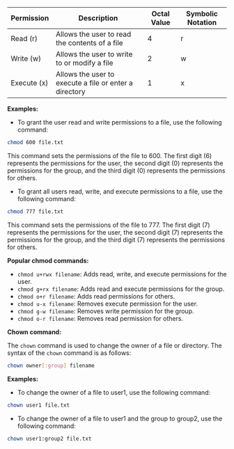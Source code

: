 | Permission | Description | Octal Value | Symbolic Notation |
|---|---|---|---|
| Read (r) | Allows the user to read the contents of a file | 4 | r |
| Write (w) | Allows the user to write to or modify a file | 2 | w |
| Execute (x) | Allows the user to execute a file or enter a directory | 1 | x |

**Examples:**

* To grant the user read and write permissions to a file, use the following command:

```bash
chmod 600 file.txt
```

This command sets the permissions of the file to 600. The first digit (6) represents the permissions for the user, the second digit (0) represents the permissions for the group, and the third digit (0) represents the permissions for others.

* To grant all users read, write, and execute permissions to a file, use the following command:

```bash
chmod 777 file.txt
```

This command sets the permissions of the file to 777. The first digit (7) represents the permissions for the user, the second digit (7) represents the permissions for the group, and the third digit (7) represents the permissions for others.

**Popular chmod commands:**

* `chmod u+rwx filename`: Adds read, write, and execute permissions for the user.
* `chmod g+rx filename`: Adds read and execute permissions for the group.
* `chmod o+r filename`: Adds read permissions for others.
* `chmod u-x filename`: Removes execute permission for the user.
* `chmod g-w filename`: Removes write permission for the group.
* `chmod o-r filename`: Removes read permission for others.

**Chown command:**

The `chown` command is used to change the owner of a file or directory. The syntax of the `chown` command is as follows:

```bash
chown owner[:group] filename
```

**Examples:**

* To change the owner of a file to user1, use the following command:

```bash
chown user1 file.txt
```

* To change the owner of a file to user1 and the group to group2, use the following command:

```bash
chown user1:group2 file.txt
```
